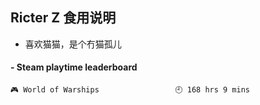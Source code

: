 ## Ricter Z 食用说明
- 喜欢猫猫，是个冇猫孤儿

<!-- steam-box start -->
#### - Steam playtime leaderboard
```text
🎮 World of Warships                 🕘 168 hrs 9 mins
```
<!-- Powered by https://github.com/YouEclipse/steam-box . -->
<!-- steam-box end -->
